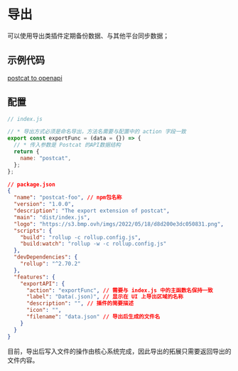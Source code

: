 # 导出

可以使用导出类插件定期备份数据、与其他平台同步数据；

## 示例代码

[postcat to openapi](https://github.com/eolinker/postcat-extensions/tree/main/packages/postcat-export-openapi)

## 配置

```javascript
// index.js

// * 导出方式必须是命名导出，方法名需要与配置中的 action 字段一致
export const exportFunc = (data = {}) => {
  // * 传入参数是 Postcat 的API数据结构
  return {
    name: "postcat",
  };
};
```

```json
// package.json
{
  "name": "postcat-foo", // npm包名称
  "version": "1.0.0",
  "description": "The export extension of postcat",
  "main": "dist/index.js",
  "logo": "https://s3.bmp.ovh/imgs/2022/05/18/d8d200e3dc050831.png",
  "scripts": {
    "build": "rollup -c rollup.config.js",
    "build:watch": "rollup -w -c rollup.config.js"
  },
  "devDependencies": {
    "rollup": "^2.70.2"
  },
  "features": {
    "exportAPI": {
      "action": "exportFunc", // 需要与 index.js 中的主函数名保持一致
      "label": "Data(.json)", // 显示在 UI 上导出区域的名称
      "description": "", // 插件的简要描述
      "icon": "",
      "filename": "data.json" // 导出后生成的文件名
    }
  }
}
```

目前，导出后写入文件的操作由核心系统完成，因此导出的拓展只需要返回导出的文件内容。
